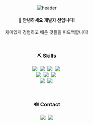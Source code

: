 <div align="center"> 

![header](https://capsule-render.vercel.app/api?type=Waving&color=auto&height=150&section=header&text=Cheers🚀&fontColor=ffffff&fontSize=70&animation=fadeIn&fontAlignY=55&desc=%20&descAlignY=62&descAlign=62)
  
####  :wave: 안녕하세요 개발자 션입니다!
 재미있게 경험하고 배운 것들을 피드백합니다!<br>
 
 <br/>
  
<h3 align="center">⛏️ Skills </h3>
<p align="center">
  <img src="https://img.shields.io/badge/Typescript-ffw13b?style=flat-square&logo=typescript&logoColor=white"/></a>&nbsp 
  <img src="https://img.shields.io/badge/Java-007396?style=flat-square&logo=Java&logoColor=white"/></a>&nbsp
  <img src="https://img.shields.io/badge/Python-3766AB?style=flat-square&logo=Python&logoColor=white"/></a>&nbsp 
  <img src="https://img.shields.io/badge/Javascript-ffb13b?style=flat-square&logo=javascript&logoColor=white"/></a>&nbsp 

  <br>
  <img src="https://img.shields.io/badge/Nest.js-6DB33F?style=flat-square&logo=Nest.js&logoColor=white"/></a>&nbsp
  <img src="https://img.shields.io/badge/SpringBoot-6DB33F?style=flat-square&logo=SpringBoot&logoColor=white"/></a>&nbsp 
  <img src="https://img.shields.io/badge/Node.js-339933?style=flat-square&logo=Node.js&logoColor=white"/></a>&nbsp
  <br>
  <img src="https://img.shields.io/badge/Mysql-E6B91E?style=flat-square&logo=MySql&logoColor=white"/></a>&nbsp 
  <img src="https://img.shields.io/badge/AWS-232F3E?style=flat-square&logo=AmazonAWS&logoColor=white"/></a>&nbsp 
</p>

 <br>
<h3 align="center">🔊 Contact</h3>
<p align="center">
  <a href="https://sean-lets-go.tistory.com/"><img src="https://img.shields.io/badge/Tech%20Blog-11B48A?style=flat-square&logo=Vimeo&logoColor=white&link=https://sienna1022.tistory.com/"/></a>&nbsp
  <a href="mailto:ksw6125000@gmail.com"><img src="https://img.shields.io/badge/Gmail-d14836?style=flat-square&logo=Gmail&logoColor=white&link=20200803@gmail.com"/></a>
</p>
